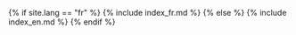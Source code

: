 {% if site.lang == "fr" %} 
  {% include index_fr.md %} 
{% else %} 
  {% include index_en.md %}
{% endif %}
